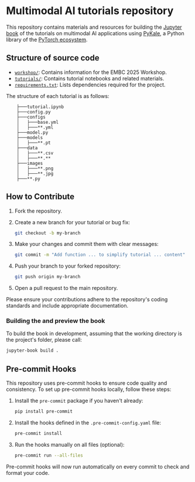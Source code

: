 # Multimodal AI tutorials repository

<!-- This repository contains materials and resources for EMBC 2025 Workshop: Open Biomedical Multimodal AI Research – From Pixels to Molecules – 16 July | Copenhagen, Denmark. -->

This repository contains materials and resources for building the [Jupyter book](https://pykale.github.io/mmai-tutorials/) of the tutorials on multimodal AI applications using [PyKale](https://github.com/pykale/pykale), a Python library of the [PyTorch ecosystem](https://landscape.pytorch.org/?item=training--multimodal--pykale).

## Structure of source code

- [`workshop/`](https://github.com/pykale/mmai-tutorials/tree/main/workshop): Contains information for the EMBC 2025 Workshop.
- [`tutorials/`](https://github.com/pykale/mmai-tutorials/tree/main/tutorials): Contains tutorial notebooks and related materials.
- [`requirements.txt`](https://github.com/pykale/mmai-tutorials/blob/main/requirements.txt): Lists dependencies required for the project.

The structure of each tutorial is as follows:

```text
    ├───tutorial.ipynb
    ├───config.py
    ├───configs
    │   ├───base.yml
    │   ├───**.yml
    ├───model.py
    ├───models
    │   ├───**.pt
    ├───data
    │   ├───**.csv
    │   ├───**.**
    ├───images
    │   ├───**.png
    │   ├───**.jpg
    ├───**.py
```

## How to Contribute

1. Fork the repository.
2. Create a new branch for your tutorial or bug fix:

   ```bash
   git checkout -b my-branch
   ```

3. Make your changes and commit them with clear messages:

   ```bash
   git commit -m "Add function ... to simplify tutorial ... content"
   ```

4. Push your branch to your forked repository:

   ```bash
   git push origin my-branch
   ```

5. Open a pull request to the main repository.

Please ensure your contributions adhere to the repository's coding standards and include appropriate documentation.

### Building the and preview the book

To build the book in development, assuming that the working directory is the project's folder, please call:

```bash
jupyter-book build .
```

## Pre-commit Hooks

This repository uses pre-commit hooks to ensure code quality and consistency. To set up pre-commit hooks locally, follow these steps:

1. Install the `pre-commit` package if you haven't already:

   ```bash
   pip install pre-commit
   ```

2. Install the hooks defined in the `.pre-commit-config.yaml` file:

   ```bash
   pre-commit install
   ```

3. Run the hooks manually on all files (optional):

   ```bash
   pre-commit run --all-files
   ```

Pre-commit hooks will now run automatically on every commit to check and format your code.
